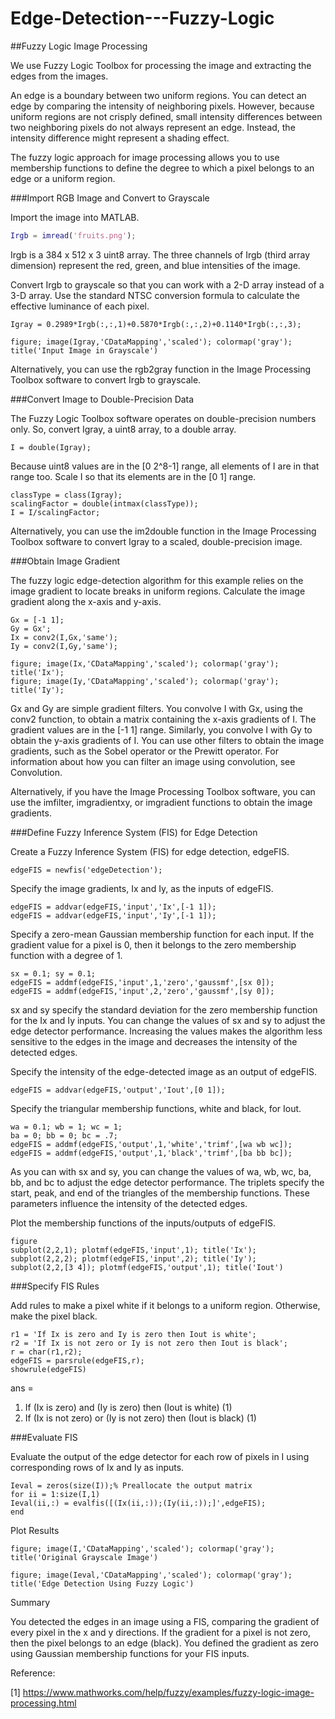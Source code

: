 # Edge-Detection---Fuzzy-Logic
##Fuzzy Logic Image Processing

We use Fuzzy Logic Toolbox for processing the image and extracting the edges from the images.

An edge is a boundary between two uniform regions. You can detect an edge by comparing the intensity of neighboring pixels. However, because uniform regions are not crisply defined, small intensity differences between two neighboring pixels do not always represent an edge. Instead, the intensity difference might represent a shading effect.

The fuzzy logic approach for image processing allows you to use membership functions to define the degree to which a pixel belongs to an edge or a uniform region.

###Import RGB Image and Convert to Grayscale

Import the image into MATLAB.

```matlab
Irgb = imread('fruits.png');
```
Irgb is a 384 x 512 x 3 uint8 array. The three channels of Irgb (third array dimension) represent the red, green, and blue intensities of the image.

Convert Irgb to grayscale so that you can work with a 2-D array instead of a 3-D array. Use the standard NTSC conversion formula to calculate the effective luminance of each pixel.

    Igray = 0.2989*Irgb(:,:,1)+0.5870*Irgb(:,:,2)+0.1140*Irgb(:,:,3);

    figure; image(Igray,'CDataMapping','scaled'); colormap('gray');
    title('Input Image in Grayscale')


Alternatively, you can use the rgb2gray function in the Image Processing Toolbox software to convert Irgb to grayscale.

###Convert Image to Double-Precision Data

The Fuzzy Logic Toolbox software operates on double-precision numbers only. So, convert Igray, a uint8 array, to a double array.

    I = double(Igray);
Because uint8 values are in the [0 2^8-1] range, all elements of I are in that range too. Scale I so that its elements are in the [0 1] range.

    classType = class(Igray);
    scalingFactor = double(intmax(classType));
    I = I/scalingFactor;
Alternatively, you can use the im2double function in the Image Processing Toolbox software to convert Igray to a scaled, double-precision image.

###Obtain Image Gradient

The fuzzy logic edge-detection algorithm for this example relies on the image gradient to locate breaks in uniform regions. Calculate the image gradient along the x-axis and y-axis.

    Gx = [-1 1];
    Gy = Gx';
    Ix = conv2(I,Gx,'same');
    Iy = conv2(I,Gy,'same');

    figure; image(Ix,'CDataMapping','scaled'); colormap('gray'); title('Ix');
    figure; image(Iy,'CDataMapping','scaled'); colormap('gray'); title('Iy');




Gx and Gy are simple gradient filters. You convolve I with Gx, using the conv2 function, to obtain a matrix containing the x-axis gradients of I. The gradient values are in the [-1 1] range. Similarly, you convolve I with Gy to obtain the y-axis gradients of I. You can use other filters to obtain the image gradients, such as the Sobel operator or the Prewitt operator. For information about how you can filter an image using convolution, see Convolution.

Alternatively, if you have the Image Processing Toolbox software, you can use the imfilter, imgradientxy, or imgradient functions to obtain the image gradients.

###Define Fuzzy Inference System (FIS) for Edge Detection

Create a Fuzzy Inference System (FIS) for edge detection, edgeFIS.

    edgeFIS = newfis('edgeDetection');
Specify the image gradients, Ix and Iy, as the inputs of edgeFIS.

    edgeFIS = addvar(edgeFIS,'input','Ix',[-1 1]);
    edgeFIS = addvar(edgeFIS,'input','Iy',[-1 1]);
Specify a zero-mean Gaussian membership function for each input. If the gradient value for a pixel is 0, then it belongs to the zero membership function with a degree of 1.

    sx = 0.1; sy = 0.1;
    edgeFIS = addmf(edgeFIS,'input',1,'zero','gaussmf',[sx 0]);
    edgeFIS = addmf(edgeFIS,'input',2,'zero','gaussmf',[sy 0]);
sx and sy specify the standard deviation for the zero membership function for the Ix and Iy inputs. You can change the values of sx and sy to adjust the edge detector performance. Increasing the values makes the algorithm less sensitive to the edges in the image and decreases the intensity of the detected edges.

Specify the intensity of the edge-detected image as an output of edgeFIS.

    edgeFIS = addvar(edgeFIS,'output','Iout',[0 1]);
Specify the triangular membership functions, white and black, for Iout.

    wa = 0.1; wb = 1; wc = 1;
    ba = 0; bb = 0; bc = .7;
    edgeFIS = addmf(edgeFIS,'output',1,'white','trimf',[wa wb wc]);
    edgeFIS = addmf(edgeFIS,'output',1,'black','trimf',[ba bb bc]);
As you can with sx and sy, you can change the values of wa, wb, wc, ba, bb, and bc to adjust the edge detector performance. The triplets specify the start, peak, and end of the triangles of the membership functions. These parameters influence the intensity of the detected edges.

Plot the membership functions of the inputs/outputs of edgeFIS.

    figure
    subplot(2,2,1); plotmf(edgeFIS,'input',1); title('Ix');
    subplot(2,2,2); plotmf(edgeFIS,'input',2); title('Iy');
    subplot(2,2,[3 4]); plotmf(edgeFIS,'output',1); title('Iout')


###Specify FIS Rules

Add rules to make a pixel white if it belongs to a uniform region. Otherwise, make the pixel black.

    r1 = 'If Ix is zero and Iy is zero then Iout is white';
    r2 = 'If Ix is not zero or Iy is not zero then Iout is black';
    r = char(r1,r2);
    edgeFIS = parsrule(edgeFIS,r);
    showrule(edgeFIS)
ans =

1. If (Ix is zero) and (Iy is zero) then (Iout is white) (1)       
2. If (Ix is not zero) or (Iy is not zero) then (Iout is black) (1)

###Evaluate FIS

Evaluate the output of the edge detector for each row of pixels in I using corresponding rows of Ix and Iy as inputs.

    Ieval = zeros(size(I));% Preallocate the output matrix
    for ii = 1:size(I,1)
    Ieval(ii,:) = evalfis([(Ix(ii,:));(Iy(ii,:));]',edgeFIS);
    end
Plot Results

    figure; image(I,'CDataMapping','scaled'); colormap('gray');
    title('Original Grayscale Image')

    figure; image(Ieval,'CDataMapping','scaled'); colormap('gray');
    title('Edge Detection Using Fuzzy Logic')




Summary

You detected the edges in an image using a FIS, comparing the gradient of every pixel in the x and y directions. If the gradient for a pixel is not zero, then the pixel belongs to an edge (black). You defined the gradient as zero using Gaussian membership functions for your FIS inputs.


Reference:

[1] https://www.mathworks.com/help/fuzzy/examples/fuzzy-logic-image-processing.html

